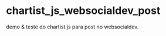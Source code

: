 chartist_js_websocialdev_post
=============================

demo &amp; teste do chartist.js para post no websocialdev.
